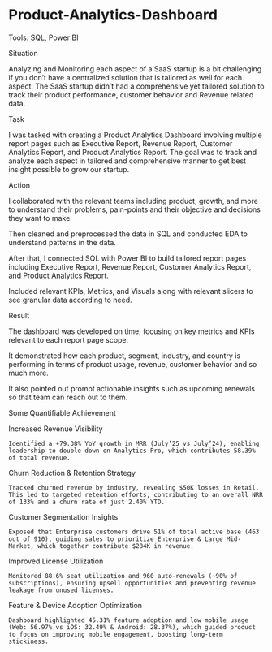 # Product-Analytics-Dashboard

Tools: SQL, Power BI

Situation

Analyzing and Monitoring each aspect of a SaaS startup is a bit challenging if you don’t have a centralized solution that is tailored as well for each aspect. The SaaS startup didn’t had a comprehensive yet tailored solution to track their product performance, customer behavior and Revenue related data.

Task

I was tasked with creating a Product Analytics Dashboard involving multiple report pages such as Executive Report, Revenue Report, Customer Analytics Report, and Product Analytics Report. The goal was to track and analyze each aspect in tailored and comprehensive manner to get best insight possible to grow our startup.

Action

I collaborated with the relevant teams including product, growth, and more to understand their problems, pain-points and their objective and decisions they want to make.

Then cleaned and preprocessed the data in SQL and conducted EDA to understand patterns in the data.

After that, I connected SQL with Power BI to build tailored report pages including Executive Report, Revenue Report, Customer Analytics Report, and Product Analytics Report.

Included relevant KPIs, Metrics, and Visuals along with relevant slicers to see granular data according to need.

Result

The dashboard was developed on time, focusing on key metrics and KPIs relevant to each report page scope.

It demonstrated how each product, segment, industry, and country is performing in terms of product usage, revenue, customer behavior and so much more.

It also pointed out prompt actionable insights such as upcoming renewals so that team can reach out to them.

Some Quantifiable Achievement

Increased Revenue Visibility

    Identified a +79.38% YoY growth in MRR (July’25 vs July’24), enabling leadership to double down on Analytics Pro, which contributes 58.39% of total revenue.

Churn Reduction & Retention Strategy

    Tracked churned revenue by industry, revealing $50K losses in Retail. This led to targeted retention efforts, contributing to an overall NRR of 133% and a churn rate of just 2.40% YTD.

Customer Segmentation Insights

    Exposed that Enterprise customers drive 51% of total active base (463 out of 910), guiding sales to prioritize Enterprise & Large Mid-Market, which together contribute $284K in revenue.

Improved License Utilization

    Monitored 88.6% seat utilization and 960 auto-renewals (~90% of subscriptions), ensuring upsell opportunities and preventing revenue leakage from unused licenses.

Feature & Device Adoption Optimization

    Dashboard highlighted 45.31% feature adoption and low mobile usage (Web: 56.97% vs iOS: 32.49% & Android: 28.37%), which guided product to focus on improving mobile engagement, boosting long-term stickiness.
